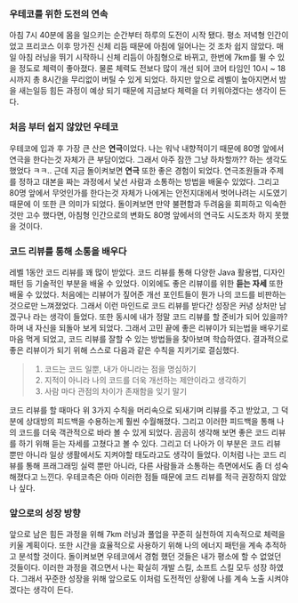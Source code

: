 ### 우테코를 위한 도전의 연속
아침 7시 40분에 몸을 일으키는 순간부터 하루의 도전이 시작 됐다. 평소 저녁형 인간이었고 프리코스 이후 망가진 신체 리듬 때문에 아침에 일어나는 것 조차 쉽지 않았다.
매일 아침 러닝을 뛰기 시작하니 신체 리듬이 아침형으로 바뀌고, 한번에 7km를 뛸 수 있을 정도로 체력이 좋아졌다.
물론 체력도 전보다 많이 개선 되어 코어 타임인 10시 ~ 18시까지 총 8시간을 무리없이 버틸 수 있게 되었다. 하지만 앞으로 레벨이 높아지면서 밤을 새는일등 힘든 과정이 예상 되기 때문에 지금보다 체력을 더 키워야겠다는 생각이 든다.

### 처음 부터 쉽지 않았던 우테코
우테코에 입과 후 가장 큰 산은 **연극**이었다. 나는 워낙 내향적이기 때문에 80명 앞에서 연극을 한다는것 자체가 큰 부담이었다.
그래서 아주 잠깐 그냥 하차할까?? 하는 생각도 했었다 ㅋㅋ.. 근데 지금 돌이켜보면 **연극** 또한 좋은 경험이 되었다. 연극조원들과 주제를 정하고 대본을 짜는 과정에서 낯선 사람과 소통하는 방법을 배울수 있었다.
그리고 80명 앞에서 무엇인가를 한다는것 자체가 나에게는 안전지대에서 벗어나려는 시도였기 때문에 이 또한 큰 의미가 되었다. 돌이켜보면 만약 불편함과 두려움을 회피하고 익숙한 것만 고수 했다면,
아침형 인간으로의 변화도 80명 앞에서의 연극도 시도조차 하지 못했을 것이다.

### 코드 리뷰를 통해 소통을 배우다
레벨 1동안 코드 리뷰를 꽤 많이 받았다. 코드 리뷰를 통해 다양한 Java 활용법, 디자인 패턴 등 기술적인 부분을 배울 수 있었다.
이외에도 좋은 리뷰이를 위한 **듣는 자세** 또한 배울 수 있었다. 처음에는 리뷰어가 짚어준 개선 포인트들이 뭔가 나의 코드를 비판하는 것으로만 느껴졌었다. 그래서 이런 마인드로 코드 리뷰를 받다간 성장은 커녕 상처만 남겠구나 라는 생각이 들었다.
또한 동시에 내가 정말 코드 리뷰를 할 준비가 되어 있을까? 하며 내 자신을 되돌아 보게 되었다. 그래서 고민 끝에 좋은 리뷰이가 되는법을 배우기로 마음 먹게 되었고, 코드 리뷰를 잘할 수 있는 방법들을 찾아보며 학습하였다.
결과적으로 좋은 리뷰이가 되기 위해 스스로 다음과 같은 수칙을 지키기로 결심했다.

> 1. 코드는 코드 일뿐, 내가 아니라는 점을 명심하기
> 2. 지적이 아니라 나의 코드를 더욱 개선하는 제안이라고 생각하기
> 3. 사람 마다 관점의 차이가 존재함을 잊기 말기

코드 리뷰를 할 때마다 위 3가지 수칙을 머리속으로 되새기며 리뷰를 주고 받았고, 그 덕분에 상대방의 피드백을 수용하는게 훨씬 수월해졌다. 
그리고 이러한 피드백을 통해 나의 코드를 더욱 객관적으로 바라 볼 수 있게 되었다. 곰곰히 생각해 보면 좋은 코드 리뷰를 하기 위해 듣는 자세를 고쳤다고 볼 수 있다. 
그리고 더 나아가 이 부분은 코드 리뷰 뿐만 아니라 일상 생활에서도 지켜야할 태도라고도 생각이 들었다.
이처럼 나는 코드 리뷰를 통해 프래그래밍 실력 뿐만 아니라, 다른 사람들과 소통하는 측면에서도 좀 더 성숙해졌다고 느낀다. 
우테코측은 아마 이러한 점들 때문에 코드 리뷰를 적극 권장하지 않았나 싶다.

### 앞으로의 성장 방향
앞으로 남은 힘든 과정을 위해 7km 러닝과 풀업을 꾸준히 실천하여 지속적으로 체력을 키울 계획이다. 또한 시간을 효율적으로 사용하기 위해 나의 에너지 패턴을 계속 추적하고 분석할 것이다.
돌이켜보면 우테코에서 경험 했던 것들은 내가 평소에 할 수 없었던 것들이다. 이러한 과정을 겪으면서 나는 확실히 개발 스킬, 소프트 스킬 모두 성장 하였다.
그래서 꾸준한 성장을 위해 앞으로도 이처럼 도전적인 상황에 나를 계속 노출 시켜야겠다는 생각이 든다. 
